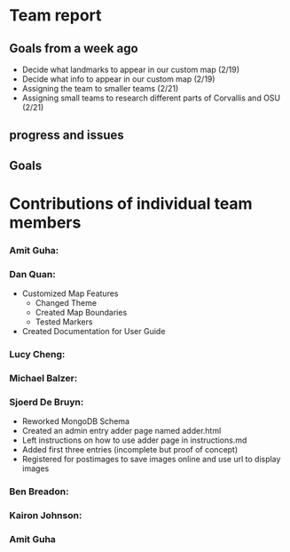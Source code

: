 # Team report

## Goals from a week ago 
- Decide what landmarks to appear in our custom map (2/19)
- Decide what info to appear in our custom map (2/19)
- Assigning the team to smaller teams (2/21)
- Assigning small teams to research different parts of Corvallis and OSU (2/21)

## progress and issues

## Goals

# Contributions of individual team members

### Amit Guha:

### Dan Quan:
- Customized Map Features
    - Changed Theme
    - Created Map Boundaries
    - Tested Markers
- Created Documentation for User Guide

### Lucy Cheng:

### Michael Balzer:

### Sjoerd De Bruyn:
- Reworked MongoDB Schema
- Created an admin entry adder page named adder.html
- Left instructions on how to use adder page in instructions.md
- Added first three entries (incomplete but proof of concept)
- Registered for postimages to save images online and use url to display images

### Ben Breadon:

### Kairon Johnson:

### Amit Guha
